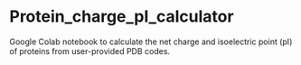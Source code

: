# Protein_charge_pI_calculator
Google Colab notebook to calculate the net charge and isoelectric point (pI) of proteins from user-provided PDB codes.
